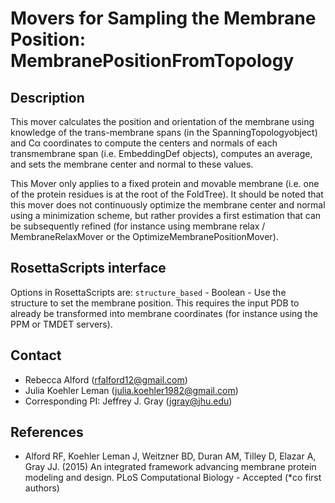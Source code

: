 # Movers for Sampling the Membrane Position: MembranePositionFromTopology

## Description

This mover calculates the position and orientation of the membrane using knowledge of the trans-membrane spans (in the SpanningTopologyobject) and Cα coordinates to compute the centers and normals of each transmembrane span (i.e. EmbeddingDef objects), computes an average, and sets the membrane center and normal to these values. 

This Mover only applies to a fixed protein and movable membrane (i.e. one of the protein residues is at the root of the FoldTree). It should be noted that this mover does not continuously optimize the membrane center and normal using a minimization scheme, but rather provides a first estimation that can be subsequently refined (for instance using membrane relax / MembraneRelaxMover or the OptimizeMembranePositionMover).

## RosettaScripts interface

Options in RosettaScripts are:
`structure_based` - Boolean - Use the structure to set the membrane position. This requires the input PDB to already be transformed into membrane coordinates (for instance using the PPM or TMDET servers). 

## Contact

- Rebecca Alford ([rfalford12@gmail.com](rfalford12@gmail.com))
- Julia Koehler Leman ([julia.koehler1982@gmail.com](julia.koehler1982@gmail.com))
- Corresponding PI: Jeffrey J. Gray ([jgray@jhu.edu](jgray@jhu.edu))

## References

* Alford RF, Koehler Leman J, Weitzner BD, Duran AM, Tilley D, Elazar A, Gray JJ. (2015) An integrated framework advancing membrane protein modeling and design. PLoS Computational Biology - Accepted (*co first authors)
